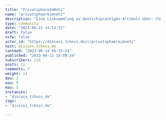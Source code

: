 ```yaml
---
title: "PrivatsphäreImNetz" 
name: "privatsphaereimnetz"
description: "Eine Linksammlung zu deutschsprachigen Artikeln über: Chatkontrolle (Umgehung von Verschlüsselung, Online-Ausweispflicht...), IP-Überwachung, DNS-Überwachung, biometrische Überwachung, Cloud-Überwachung, Fluggastdatensammlung, Gesundheitsdatensammlung, Staatstrojaner, Tracking, ... außerdem wahrscheinlich irgendwann das Abknallen von Brieftauben und andere Maßnahmen, die verhindern sollen, dass Menschen vertraulich kommunizieren können. Auch hier: https://social.anoxinon.de/@privatsphaereimnetz"
type: community
date: "2023-06-21 14:53:52"
draft: false
nsfw: false
actor_id: "https://discuss.tchncs.de/c/privatsphaereimnetz"
host: discuss.tchncs.de
lastmod: "2023-06-14 06:35:24"
published: "2023-06-12 14:09:24"
subscribers: 116
posts: 11
comments: 7
weight: 11
dau: 2
wau: 5
mau: 5
instances:
- "discuss_tchncs_de"
tags: 
- "discuss_tchncs_de"

---
```

